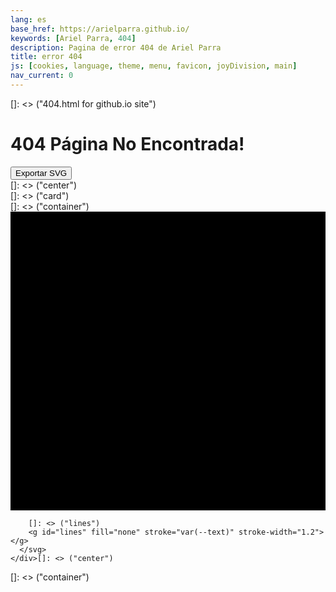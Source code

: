 ```yaml
---
lang: es
base_href: https://arielparra.github.io/
keywords: [Ariel Parra, 404]
description: Pagina de error 404 de Ariel Parra
title: error 404 
js: [cookies, language, theme, menu, favicon, joyDivision, main]
nav_current: 0
---
```

[]: <> ("404.html for github.io site")

  <div class="container">
    <div class="card">
      <div class="center">
        <h1>404 Página No Encontrada!</h1> 
        <p></p>
        <button type="button" onclick="exportSVG(this)"> Exportar SVG </button>
      </div>[]: <> ("center")
    </div>[]: <> ("card")
  </div>[]: <> ("container")

  <div class="container">
    <div class="center">
      <svg id="JoyDivision" width="625" height="593" xmlns="http://www.w3.org/2000/svg">
        []: <> ("background")
        <rect width="625px" height="593px" fill="var(--HTML_BG)" />

        []: <> ("lines")
        <g id="lines" fill="none" stroke="var(--text)" stroke-width="1.2"></g>
      </svg>
    </div>[]: <> ("center")
  </div>[]: <> ("container")